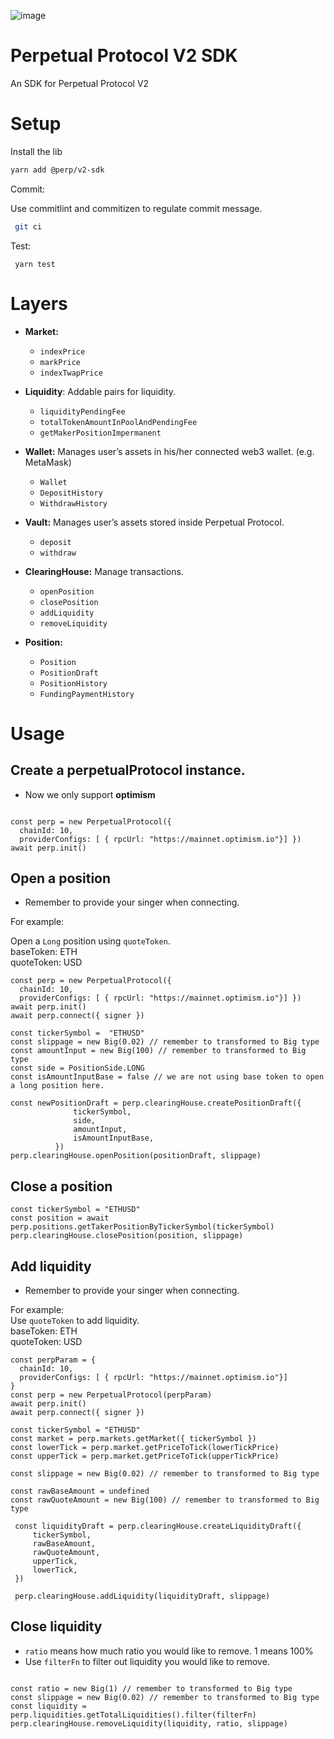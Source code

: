 ![image](https://user-images.githubusercontent.com/105896/160322474-95f4da01-c6f4-46d2-a9c2-b6695f140615.png)


# Perpetual Protocol V2 SDK

 An SDK for  Perpetual Protocol V2

# Setup
Install the lib

```bash
yarn add @perp/v2-sdk
```

Commit:

Use commitlint and commitizen to regulate commit message.
 ```bash
  git ci
```
Test:

```
 yarn test
```

# Layers
- **Market:**
    - `indexPrice`
    - `markPrice`
    - `indexTwapPrice`

- **Liquidity**:  Addable pairs for liquidity.
   - `liquidityPendingFee`
   - `totalTokenAmountInPoolAndPendingFee`
   - `getMakerPositionImpermanent`

- **Wallet:** Manages user’s assets in his/her connected web3 wallet. (e.g. MetaMask)
    - `Wallet`
    - `DepositHistory`
    - `WithdrawHistory`

- **Vault:** Manages user’s assets stored inside Perpetual Protocol.
     - `deposit`
     - `withdraw`

- **ClearingHouse:** Manage transactions.
     - `openPosition`
     - `closePosition`
     - `addLiquidity`
     - `removeLiquidity`
- **Position:**
    - `Position`
    - `PositionDraft`
    - `PositionHistory`
    - `FundingPaymentHistory`


# Usage

## Create a perpetualProtocol instance.

* Now we only support **optimism**


```

const perp = new PerpetualProtocol({
  chainId: 10,
  providerConfigs: [ { rpcUrl: "https://mainnet.optimism.io"}] })
await perp.init()

```

## Open a position

* Remember to provide your singer when connecting.

For example:

Open a `Long` position using `quoteToken`. <br>
baseToken: ETH <br>
quoteToken: USD

```
const perp = new PerpetualProtocol({
  chainId: 10,
  providerConfigs: [ { rpcUrl: "https://mainnet.optimism.io"}] })
await perp.init()
await perp.connect({ signer })

```

  ```
  const tickerSymbol =  "ETHUSD"
  const slippage = new Big(0.02) // remember to transformed to Big type
  const amountInput = new Big(100) // remember to transformed to Big type
  const side = PositionSide.LONG
  const isAmountInputBase = false // we are not using base token to open a long position here.

  const newPositionDraft = perp.clearingHouse.createPositionDraft({
                tickerSymbol,
                side,
                amountInput,
                isAmountInputBase,
            })
  perp.clearingHouse.openPosition(positionDraft, slippage)
  ```

## Close a position

```
const tickerSymbol = "ETHUSD"
const position = await perp.positions.getTakerPositionByTickerSymbol(tickerSymbol)
perp.clearingHouse.closePosition(position, slippage)
```
## Add liquidity
* Remember to provide your singer when connecting.

 For example:<br />
  Use `quoteToken` to add liquidity. <br />
  baseToken: ETH <br />
  quoteToken: USD


  ```
  const perpParam = {
    chainId: 10,
    providerConfigs: [ { rpcUrl: "https://mainnet.optimism.io"}]
  }
 const perp = new PerpetualProtocol(perpParam)
 await perp.init()
 await perp.connect({ signer })
 ```
 ```
 const tickerSymbol = "ETHUSD"
 const market = perp.markets.getMarket({ tickerSymbol })
 const lowerTick = perp.market.getPriceToTick(lowerTickPrice)
 const upperTick = perp.market.getPriceToTick(upperTickPrice)

 const slippage = new Big(0.02) // remember to transformed to Big type

const rawBaseAmount = undefined
const rawQuoteAmount = new Big(100) // remember to transformed to Big type

  const liquidityDraft = perp.clearingHouse.createLiquidityDraft({
      tickerSymbol,
      rawBaseAmount,
      rawQuoteAmount,
      upperTick,
      lowerTick,
  })

  perp.clearingHouse.addLiquidity(liquidityDraft, slippage)
  ```

## Close liquidity

- `ratio` means how much ratio you would like to remove. 1 means 100%
- Use `filterFn` to filter out liquidity you would like to remove.
```

const ratio = new Big(1) // remember to transformed to Big type
const slippage = new Big(0.02) // remember to transformed to Big type
const liquidity = perp.liquidities.getTotalLiquidities().filter(filterFn)
perp.clearingHouse.removeLiquidity(liquidity, ratio, slippage)

```
